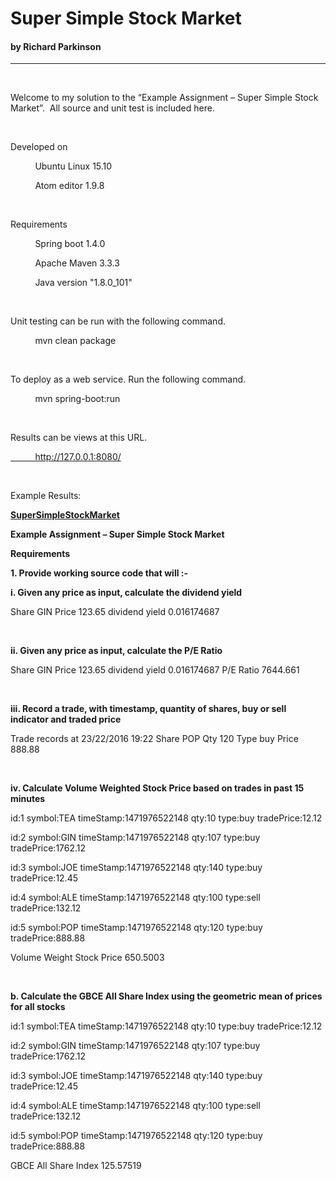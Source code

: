 <h1 style="text-align: left;">Super Simple Stock Market</h1>
<h4 style="text-align: left;">by Richard Parkinson&nbsp;</h4>
<hr />
<p style="text-align: left;">&nbsp;</p>
<p>Welcome to my solution to the &ldquo;Example Assignment &ndash; Super Simple Stock Market&rdquo;. &nbsp;All source and unit test is included here.</p>
<p>&nbsp;</p>
<p>Developed on</p>
<p>&nbsp; &nbsp; &nbsp; &nbsp; &nbsp; Ubuntu Linux 15.10</p>
<p>&nbsp; &nbsp; &nbsp; &nbsp; &nbsp; Atom editor 1.9.8</p>
<p>&nbsp;</p>
<p>Requirements</p>
<p>&nbsp; &nbsp; &nbsp; &nbsp; &nbsp; Spring boot 1.4.0</p>
<p>&nbsp; &nbsp; &nbsp; &nbsp; &nbsp; Apache Maven 3.3.3</p>
<p>&nbsp; &nbsp; &nbsp; &nbsp; &nbsp; Java version "1.8.0_101"</p>
<p>&nbsp;</p>
<p>Unit testing can be run with the following command.</p>
<p>&nbsp; &nbsp; &nbsp; &nbsp; &nbsp; mvn clean package</p>
<p>&nbsp;</p>
<p>To deploy as a web service. Run the following command.</p>
<p>&nbsp; &nbsp; &nbsp; &nbsp; &nbsp; mvn spring-boot:run</p>
<p>&nbsp;</p>
<p>Results can be views at this URL.</p>
<p><a href="http://127.0.0.1:8080/">&nbsp; &nbsp; &nbsp; &nbsp; &nbsp; http://127.0.0.1:8080/</a></p>
<p>&nbsp;</p>
<p>Example Results:</p>
<p><strong><span style="text-decoration: underline;">SuperSimpleStockMarket</span></strong></p>
<p><strong>Example Assignment &ndash; Super Simple Stock Market</strong></p>
<p><strong>Requirements</strong></p>
<p><strong>1. Provide working source code that will :-</strong></p>
<p><strong>i. Given any price as input, calculate the dividend yield</strong></p>
<p>Share GIN Price 123.65 dividend yield 0.016174687</p>
<p>&nbsp;</p>
<p><strong>ii. Given any price as input, calculate the P/E Ratio</strong></p>
<p>Share GIN Price 123.65 dividend yield 0.016174687 P/E Ratio 7644.661</p>
<p>&nbsp;</p>
<p><strong>iii. Record a trade, with timestamp, quantity of shares, buy or sell indicator and traded price</strong></p>
<p>Trade records at 23/22/2016 19:22 Share POP Qty 120 Type buy Price 888.88</p>
<p>&nbsp;</p>
<p><strong>iv. Calculate Volume Weighted Stock Price based on trades in past 15 minutes</strong></p>
<p>id:1 symbol:TEA timeStamp:1471976522148 qty:10 type:buy tradePrice:12.12</p>
<p>id:2 symbol:GIN timeStamp:1471976522148 qty:107 type:buy tradePrice:1762.12</p>
<p>id:3 symbol:JOE timeStamp:1471976522148 qty:140 type:buy tradePrice:12.45</p>
<p>id:4 symbol:ALE timeStamp:1471976522148 qty:100 type:sell tradePrice:132.12</p>
<p>id:5 symbol:POP timeStamp:1471976522148 qty:120 type:buy tradePrice:888.88</p>
<p>Volume Weight Stock Price 650.5003</p>
<p>&nbsp;</p>
<p><strong>b. Calculate the GBCE All Share Index using the geometric mean of prices for all stocks</strong></p>
<p>id:1 symbol:TEA timeStamp:1471976522148 qty:10 type:buy tradePrice:12.12</p>
<p>id:2 symbol:GIN timeStamp:1471976522148 qty:107 type:buy tradePrice:1762.12</p>
<p>id:3 symbol:JOE timeStamp:1471976522148 qty:140 type:buy tradePrice:12.45</p>
<p>id:4 symbol:ALE timeStamp:1471976522148 qty:100 type:sell tradePrice:132.12</p>
<p>id:5 symbol:POP timeStamp:1471976522148 qty:120 type:buy tradePrice:888.88</p>
<p>GBCE All Share Index 125.57519</p>
<p>&nbsp;</p>
